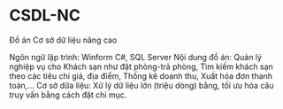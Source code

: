 # CSDL-NC
Đồ án Cơ sở dữ liệu nâng cao

Ngôn ngữ lập trình: Winform C#, SQL Server
Nội dung đồ án: 
Quản lý nghiệp vụ cho Khách sạn như đặt phòng-trả phòng, Tìm kiếm khách sạn theo các tiêu chí giá, địa điểm, Thống kê doanh thu, Xuất hóa đơn thanh toán,...
Cơ sở dữa liệu: Xử lý dữ liệu lớn (triệu dòng) bằng, tối ưu hóa câu truy vấn bằng cách đặt chỉ mục.

